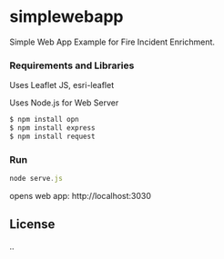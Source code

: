 # simplewebapp

Simple Web App Example for Fire Incident Enrichment.

### Requirements and Libraries

Uses Leaflet JS, esri-leaflet

Uses Node.js for Web Server

``` sh
$ npm install opn
$ npm install express
$ npm install request
```

### Run

```js
node serve.js

```
opens web app: http://localhost:3030

## License

..